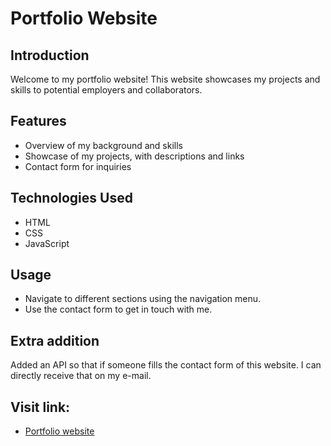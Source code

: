 # Portfolio Website

## Introduction
Welcome to my portfolio website! This website showcases my projects and skills to potential employers and collaborators.

## Features
- Overview of my background and skills
- Showcase of my projects, with descriptions and links
- Contact form for inquiries

## Technologies Used
- HTML
- CSS
- JavaScript

## Usage
- Navigate to different sections using the navigation menu.
- Use the contact form to get in touch with me.

## Extra addition
Added an API so that if someone fills the contact form of this website. I can directly receive that on my e-mail.

## Visit link:
- [Portfolio website](https://mohitpramanik.github.io/Portfolio-website/HTML/index.html)
